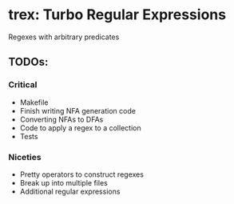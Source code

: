# trex: Turbo Regular Expressions

Regexes with arbitrary predicates

## TODOs:

### Critical
- Makefile
- Finish writing NFA generation code
- Converting NFAs to DFAs
- Code to apply a regex to a collection
- Tests

### Niceties
- Pretty operators to construct regexes
- Break up into multiple files
- Additional regular expressions

